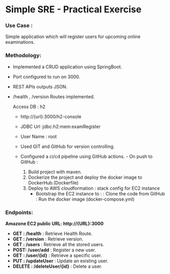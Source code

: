 # Simple SRE - Practical Exercise

### Use Case :
Simple application which will register users for upcoming online examinations.

### Methodology:



- Implemented a CRUD application using SpringBoot.
- Port configured to run on 3000.
- REST APIs outputs JSON.
- /health , /version Routes implemented.

  Access DB : h2

   - http://{url}:3000/h2-console
   - JDBC Url :jdbc:h2:mem:examRegister
   - User Name : root



   - Used GIT and GitHub for version controlling.
   -	Configured a ci/cd pipeline using GitHub actions.
      -	On push to GitHub :
         1. Build project with maven.
         2. Dockerize the project and deploy the docker image to DockerHub.(Dockerfile)
         3. Deploy to AWS cloudformation  :  stack config for EC2 instance
            - Bootstrap the EC2 instance to :
            : Clone the code from GitHub
            : Run the docker image (docker-compose.yml)

###  Endpoints:

  **Amazone EC2 public URL: http://{URL}:3000**

- **GET :  /health** : Retrieve Health Route.
- **GET : /version** : Retrieve version.
-  **GET : /users** : Retrieve all the stored users.
- **POST: /user/add** : Register a new user.
- **GET : /user/{id}** : Retrieve a specific user.
- **PUT : /updateUser** : Update an existing user.
- **DELETE : /deleteUser/{id}** : Delete a user.
